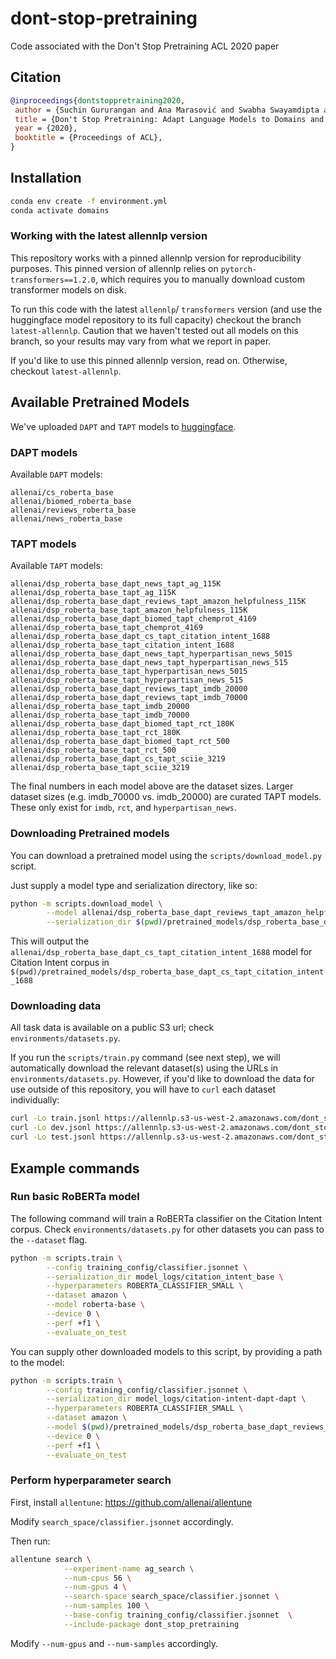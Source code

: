 # dont-stop-pretraining
Code associated with the Don't Stop Pretraining ACL 2020 paper


## Citation


```bibtex
@inproceedings{dontstoppretraining2020,
 author = {Suchin Gururangan and Ana Marasović and Swabha Swayamdipta and Kyle Lo and Iz Beltagy and Doug Downey and Noah A. Smith},
 title = {Don't Stop Pretraining: Adapt Language Models to Domains and Tasks},
 year = {2020},
 booktitle = {Proceedings of ACL},
}
```

## Installation

```bash
conda env create -f environment.yml
conda activate domains
```

### Working with the latest allennlp version

This repository works with a pinned allennlp version for reproducibility purposes. This pinned version of allennlp relies on `pytorch-transformers==1.2.0`, which requires you to manually download custom transformer models on disk. 

To run this code with the latest `allennlp`/ `transformers` version (and use the huggingface model repository to its full capacity) checkout the branch `latest-allennlp`. Caution that we haven't tested out all models on this branch, so your results may vary from what we report in paper.

If you'd like to use this pinned allennlp version, read on. Otherwise, checkout `latest-allennlp`.

## Available Pretrained Models

We've uploaded `DAPT` and `TAPT` models to [huggingface](https://huggingface.co/allenai).

### DAPT models

Available `DAPT` models:

```
allenai/cs_roberta_base
allenai/biomed_roberta_base
allenai/reviews_roberta_base
allenai/news_roberta_base
```


### TAPT models

Available `TAPT` models:

```
allenai/dsp_roberta_base_dapt_news_tapt_ag_115K
allenai/dsp_roberta_base_tapt_ag_115K
allenai/dsp_roberta_base_dapt_reviews_tapt_amazon_helpfulness_115K
allenai/dsp_roberta_base_tapt_amazon_helpfulness_115K
allenai/dsp_roberta_base_dapt_biomed_tapt_chemprot_4169
allenai/dsp_roberta_base_tapt_chemprot_4169
allenai/dsp_roberta_base_dapt_cs_tapt_citation_intent_1688
allenai/dsp_roberta_base_tapt_citation_intent_1688
allenai/dsp_roberta_base_dapt_news_tapt_hyperpartisan_news_5015
allenai/dsp_roberta_base_dapt_news_tapt_hyperpartisan_news_515
allenai/dsp_roberta_base_tapt_hyperpartisan_news_5015
allenai/dsp_roberta_base_tapt_hyperpartisan_news_515
allenai/dsp_roberta_base_dapt_reviews_tapt_imdb_20000
allenai/dsp_roberta_base_dapt_reviews_tapt_imdb_70000
allenai/dsp_roberta_base_tapt_imdb_20000
allenai/dsp_roberta_base_tapt_imdb_70000
allenai/dsp_roberta_base_dapt_biomed_tapt_rct_180K
allenai/dsp_roberta_base_tapt_rct_180K
allenai/dsp_roberta_base_dapt_biomed_tapt_rct_500
allenai/dsp_roberta_base_tapt_rct_500
allenai/dsp_roberta_base_dapt_cs_tapt_sciie_3219
allenai/dsp_roberta_base_tapt_sciie_3219
```

The final numbers in each model above are the dataset sizes. Larger dataset sizes (e.g. imdb_70000 vs. imdb_20000) are curated TAPT models. These only exist for `imdb`, `rct`, and `hyperpartisan_news`.



### Downloading Pretrained models

You can download a pretrained model using the `scripts/download_model.py` script.

Just supply a model type and serialization directory, like so:

```bash
python -m scripts.download_model \
        --model allenai/dsp_roberta_base_dapt_reviews_tapt_amazon_helpfulness_115K \
        --serialization_dir $(pwd)/pretrained_models/dsp_roberta_base_dapt_reviews_tapt_amazon_helpfulness_115K
```

This will output the `allenai/dsp_roberta_base_dapt_cs_tapt_citation_intent_1688` model for Citation Intent corpus in `$(pwd)/pretrained_models/dsp_roberta_base_dapt_cs_tapt_citation_intent_1688`


### Downloading data

All task data is available on a public S3 url; check `environments/datasets.py`.

If you run the `scripts/train.py` command (see next step), we will automatically download the relevant dataset(s) using the URLs in `environments/datasets.py`. However, if you'd like to download the data for use outside of this repository, you will have to `curl` each dataset individually:

```bash
curl -Lo train.jsonl https://allennlp.s3-us-west-2.amazonaws.com/dont_stop_pretraining/data/chemprot/train.jsonl
curl -Lo dev.jsonl https://allennlp.s3-us-west-2.amazonaws.com/dont_stop_pretraining/data/chemprot/dev.jsonl
curl -Lo test.jsonl https://allennlp.s3-us-west-2.amazonaws.com/dont_stop_pretraining/data/chemprot/test.jsonl
```

## Example commands

### Run basic RoBERTa model

The following command will train a RoBERTa classifier on the Citation Intent corpus. Check `environments/datasets.py` for other datasets you can pass to the `--dataset` flag.

```bash
python -m scripts.train \
        --config training_config/classifier.jsonnet \
        --serialization_dir model_logs/citation_intent_base \
        --hyperparameters ROBERTA_CLASSIFIER_SMALL \
        --dataset amazon \
        --model roberta-base \
        --device 0 \
        --perf +f1 \
        --evaluate_on_test
```

You can supply other downloaded models to this script, by providing a path to the model:

```bash
python -m scripts.train \
        --config training_config/classifier.jsonnet \
        --serialization_dir model_logs/citation-intent-dapt-dapt \
        --hyperparameters ROBERTA_CLASSIFIER_SMALL \
        --dataset amazon \
        --model $(pwd)/pretrained_models/dsp_roberta_base_dapt_reviews_tapt_amazon_helpfulness_115K \
        --device 0 \
        --perf +f1 \
        --evaluate_on_test
```

### Perform hyperparameter search

First, install `allentune`: https://github.com/allenai/allentune

Modify `search_space/classifier.jsonnet` accordingly.

Then run:

```bash
allentune search \
            --experiment-name ag_search \
            --num-cpus 56 \
            --num-gpus 4 \
            --search-space search_space/classifier.jsonnet \
            --num-samples 100 \
            --base-config training_config/classifier.jsonnet  \
            --include-package dont_stop_pretraining
```

Modify `--num-gpus` and `--num-samples` accordingly.
